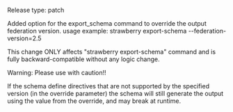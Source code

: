 Release type: patch

Added option for the export_schema command to override the output federation version.
usage example: strawberry export-schema --federation-version=2.5

This change ONLY affects "strawberry export-schema" command and is fully backward-compatible without any logic change.

Warning: Please use with caution!!

If the schema define directives that are not supported by the specified version (in the override parameter) the schema
will still generate the output using the value from the override, and may break at runtime.
